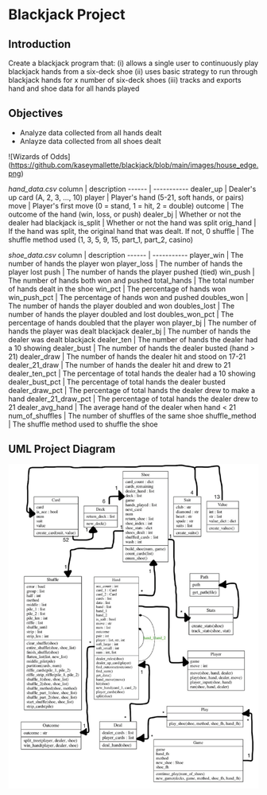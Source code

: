 # Blackjack Project

## Introduction

Create a blackjack program that:
(i) allows a single user to continuously play blackjack hands from a six-deck shoe
(ii) uses basic strategy to run through blackjack hands for x number of six-deck shoes
(iii) tracks and exports hand and shoe data for all hands played

## Objectives

* Analyze data collected from all hands dealt
* Anlayze data collected from all shoes dealt

![Wizards of Odds]
(https://github.com/kaseymallette/blackjack/blob/main/images/house_edge.png)

*hand_data.csv*
column | description
------ | -----------
dealer_up | Dealer's up card (A, 2, 3, ..., 10)
player | Player's hand (5-21, soft hands, or pairs)
move | Player's first move (0 = stand, 1 = hit, 2 = double)
outcome | The outcome of the hand (win, loss, or push)
dealer_bj | Whether or not the dealer had blackjack
is_split | Whether or not the hand was split
orig_hand | If the hand was split, the original hand that was dealt. If not, 0
shuffle | The shuffle method used (1, 3, 5, 9, 15, part_1, part_2, casino)

*shoe_data.csv*
column | description
------ | -----------
player_win | The number of hands the player won
player_loss | The number of hands the player lost
push | The number of hands the player pushed (tied)
win_push | The number of hands both won and pushed
total_hands | The total number of hands dealt in the shoe
win_pct | The percentage of hands won
win_push_pct | The percentage of hands won and pushed
doubles_won | The number of hands the player doubled and won
doubles_lost | The number of hands the player doubled and lost
doubles_won_pct | The percentage of hands doubled that the player won
player_bj | The number of hands the player was dealt blackjack
dealer_bj | The number of hands the dealer was dealt blackjack
dealer_ten | The number of hands the dealer had a 10 showing
dealer_bust | The number of hands the dealer busted (hand > 21)
dealer_draw | The number of hands the dealer hit and stood on 17-21
dealer_21_draw | The number of hands the dealer hit and drew to 21
dealer_ten_pct | The percentage of total hands the dealer had a 10 showing
dealer_bust_pct | The percentage of total hands the dealer busted
dealer_draw_pct | The percentage of total hands the dealer drew to make a hand
dealer_21_draw_pct | The percentage of total hands the dealer drew to 21
dealer_avg_hand | The average hand of the dealer when hand < 21
num_of_shuffles | The number of shuffles of the same shoe
shuffle_method | The shuffle method used to shuffle the shoe 

## UML Project Diagram 

![](images/project_diagram.png)
